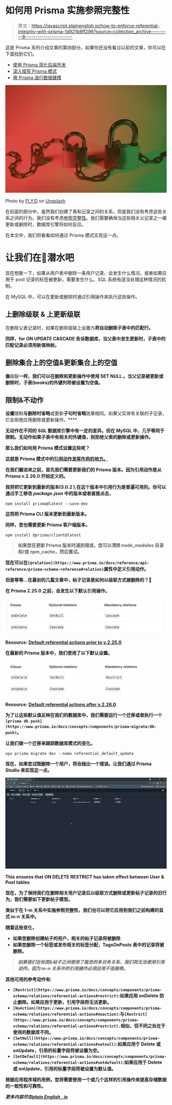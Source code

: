 # 如何用 Prisma 实施参照完整性

> 原文：<https://javascript.plainenglish.io/how-to-enforce-referential-integrity-with-prisma-1d921b8ff296?source=collection_archive---------8----------------------->

这是 Prisma 系列介绍文章的第四部分。如果你还没有看过以前的文章，你可以在下面找到它们。

*   [使用 Prisma 简化后端开发](/simplifying-backend-development-with-prisma-564200f31943)
*   [深入探究 Prisma 模式](/diving-into-prisma-schema-b278e92dff8b)
*   [用 Prisma 进行数据建模](/data-modeling-with-prisma-5c4c37f31d8c)

![](img/fd3c8bb2d461561f575c4975781c3851.png)

Photo by [FLY:D](https://unsplash.com/@flyd2069?utm_source=unsplash&utm_medium=referral&utm_content=creditCopyText) on [Unsplash](https://unsplash.com/?utm_source=unsplash&utm_medium=referral&utm_content=creditCopyText)

在前面的部分中，虽然我们创建了表和记录之间的关系，但是我们没有考虑这些关系之间的行为。我们没有考虑[参照完整性](https://en.wikipedia.org/wiki/Referential_integrity)。我们需要确保当这些相关父记录之一被更新或删除时，数据库引擎将如何反应。

在本文中，我们将看看如何通过 Prisma 模式实现这一点。

# 让我们在🤿潜水吧

现在想象一下，如果从用户表中删除一条用户记录，会发生什么情况。或者如果应用于 post 记录的标签被更新，需要发生什么。SQL 系统有适当处理这种情况的机制。

在 MySQL 中，可以在更新或删除时通过引用操作来执行这些操作。

## **上删除级联** & **上更新级联**

在删除父表记录时，如果在删除级联上设置为**将自动删除子表中的匹配行。**

**同样，for **ON UPDATE CASCADE** 告诉数据库，当父表中发生更新时，子表中的匹配记录必须用新值映射。**

## ****删除集合上的空值&更新集合上的空值****

**像**级联**一样，我们可以在删除和更新操作中使用 **SET NULL** 。当父记录被更新或删除时，子表(books)的外键列将被设置为空值。**

## ****限制&不动作****

**设置**限制**与删除时省略**或更新**子句时省略**效果相同。如果父实体有关联的子记录，它会拒绝应用删除或更新操作。****

****无动作**在不同的 SQL 数据库引擎中有一定的差异。但在 MySQL 中，几乎等同于**限制**。**无动作**如果子表中有相关的外键值，则拒绝父表的删除或更新操作。**

**那么我们如何用 Prisma 模式设置这些呢？**

**这就是 Prisma 模式中的[引用动作发挥作用的地方。](https://www.prisma.io/docs/concepts/components/prisma-schema/relations/referential-actions)**

**在我们搬进来之前，首先我们需要更新我们的 Prisma 版本。因为引用动作是从 Prisma v.2.26.0 开始定义的。**

**我将把它更新到最新的版本(3.0.2 ),在这个版本中引用行为是普遍可用的。你可以通过手工修改 ***package.json*** 中的版本或者直接点击，**

```
npm install prisma@latest --save-dev
```

**这将把 Prisma CLI 版本更新到最新版本。**

**同样，您也需要更新 Prisma 客户端版本。**

```
npm install @prisma/client@latest
```

> **如果您在更新 Prisma 版本时遇到错误，您可以清除 node_modules 目录和/或 npm_cache，然后重试。**

**现在可以在`[@relation](https://www.prisma.io/docs/reference/api-reference/prisma-schema-reference#relation)`属性中定义引用动作。**

**但是等等…在最初的几篇文章中，帖子记录是如何以级联方式被删除的？🤔**

**在 Prisma 2.25.0 之前，会发生以下默认引用操作。**

**![](img/8191e33f836f8727ed57d8374a75db74.png)**

**Resource: [Default referential actions prior to v.2.25.0](https://www.prisma.io/docs/guides/upgrade-guides/upgrading-versions/upgrading-to-prisma-3/referential-actions#prisma-2x-default-referential-actions)**

**在最新的 Prisma 版本中，我们使用了以下默认设置。**

**![](img/1efa85f032473b00d51d391feebb622d.png)**

**Resource: [Default referential actions after v.2.26.0](https://www.prisma.io/docs/concepts/components/prisma-schema/relations/referential-actions/#referential-action-defaults)**

**为了让这些默认值反映在我们的数据库中，我们需要运行一个迁移或者执行一个`[prisma db push](https://www.prisma.io/docs/concepts/components/prisma-migrate/db-push)`。**

**让我们做一个迁移来跟踪数据库模式的变化。**

```
npx prisma migrate dev --name referential_default_update
```

**现在，如果您试图删除一个用户，将会抛出一个错误。让我们通过 Prisma Studio 来实现这一点。**

**![](img/e2fd87b1a7fae0721b7a7441e3085b90.png)**

**This ensures that ON DELETE RESTRICT has taken effect between User & Post tables**

**现在，为了保持我们在删除相关用户记录后以级联方式删除或更新帖子记录的旧行为，我们需要如下更新帖子模型。**

**类似于在 1-m 关系中实施参照完整性，我们也可以将它应用到我们之前构建的显式 m-n 关系中。**

**随着这些变化，**

*   **如果您删除创建帖子的用户，相关的帖子记录将被删除**
*   **如果您删除一个标签或发布相关的标签分配，TagsOnPosts 表中的记录将被删除。**

> ***如果我们在标签&帖子之间使用了隐含的多对多关系，我们将无法使用引用动作。因为 m-n 关系中的引用操作必须应用于连接表。***

**其他可用的参考动作有:**

*   **`[Restrict](https://www.prisma.io/docs/concepts/components/prisma-schema/relations/referential-actions#restrict)`:如果应用 onDelete 防止删除。如果应用于更新，引用字段将无法更新。**
*   **`[NoAction](https://www.prisma.io/docs/concepts/components/prisma-schema/relations/referential-actions#noaction)`:与`[Restrict](https://www.prisma.io/docs/concepts/components/prisma-schema/relations/referential-actions#restrict).`相似，但不同之处在于使用的数据库不同。**
*   **`[SetNull](https://www.prisma.io/docs/concepts/components/prisma-schema/relations/referential-actions#setnull)`:如果应用于 Delete 或 onUpdate，引用的标量字段将被设置为空。**
*   **`[SetDefault](https://www.prisma.io/docs/concepts/components/prisma-schema/relations/referential-actions#setdefault)`:如果应用于 Delete 或 onUpdate，引用的标量字段将被设置为默认值。**

**根据应用程序域的用例，您将需要使用一个或几个这样的引用操作来提高存储数据的一致性和可靠性。**

***更多内容尽在*[***plain English . io***](http://plainenglish.io/)**